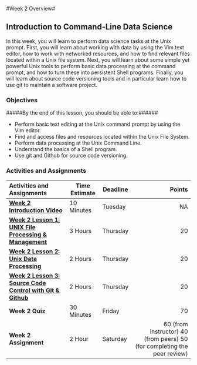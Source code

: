 #Week 2 Overview#
## Introduction to Command-Line Data Science ##

In this week, you will learn to perform data science tasks at the Unix prompt. First, you will learn about working with data by using the Vim text editor, how to work with networked resources, and how to find relevant files located within a Unix file system. Next, you will learn about some simple yet powerful Unix tools to perform basic data processing at the command prompt, and how to turn these into persistent Shell programs. Finally, you will learn about source code versioning tools and in particular learn how to use git to maintain a software project.

### Objectives ###

#####By the end of this lesson, you should be able to:######

- Perform basic text editing at the Unix command prompt by using the Vim editor.
- Find and access files and resources located within the Unix File System.
- Perform data processing at the Unix Command Line.
- Understand the basics of a Shell program.
- Use git and Github for source code versioning.


### Activities and Assignments ###

|Activities and Assignments | Time Estimate | Deadline | Points|
|:------| -----|-------|----------:|
|**[Week 2 Introduction Video]()** | 10 Minutes | Tuesday | NA|
|**[Week 2 Lesson 1: UNIX File Processing & Management](https://github.com/UI-DataScience/info490-sp15/blob/master/Week2/lesson1.md)**| 3 Hours |Thursday| 20|
|**[Week 2 Lesson 2: Unix Data Processing](https://github.com/UI-DataScience/info490-sp15/blob/master/Week2/lesson2.md)**| 2 Hours | Thursday | 20 |
|**[Week 2 Lesson 3: Source Code Control with Git & Github](https://github.com/UI-DataScience/info490-sp15/blob/master/Week2/lesson3.md)**| 2 Hours | Thursday| 20 |
|**Week 2 Quiz**| 30 Minutes | Friday | 70|
|**Week 2 Assignment**| 2 Hour | Saturday | 60 (from instructor) 40 (from peers) 50 (for completing the peer review) | 
